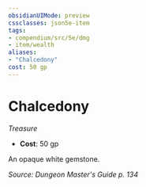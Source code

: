 ```yaml
---
obsidianUIMode: preview
cssclasses: json5e-item
tags:
- compendium/src/5e/dmg
- item/wealth
aliases: 
- "Chalcedony"
cost: 50 gp
---
```

# Chalcedony
*Treasure*  

- **Cost**: 50 gp

An opaque white gemstone.

*Source: Dungeon Master's Guide p. 134*